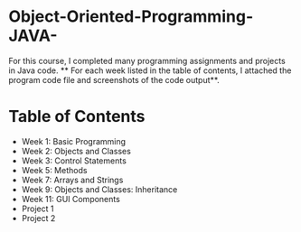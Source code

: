# Object-Oriented-Programming-JAVA-

For this course, I completed many programming assignments and projects in Java code. ** For each week listed in the table of contents, I attached the program code file and screenshots of the code output**.

# Table of Contents

* Week 1: Basic Programming
* Week 2: Objects and Classes
* Week 3: Control Statements
* Week 5: Methods
* Week 7: Arrays and Strings
* Week 9: Objects and Classes: Inheritance
* Week 11: GUI Components
* Project 1
* Project 2
